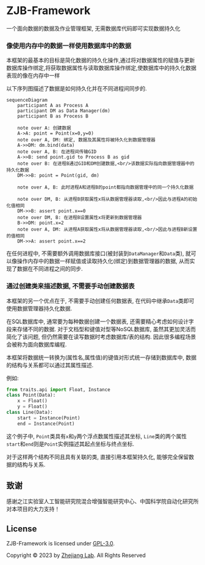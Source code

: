# ZJB-Framework
一个面向数据的数据及作业管理框架, 无需数据库代码即可实现数据持久化

### 像使用内存中的数据一样使用数据库中的数据

本框架的最基本的目标是简化数据的持久化操作,通过将对数据属性的赋值与更新数据库操作绑定,将获取数据属性与读取数据库操作绑定,使数据库中的持久化数据表现的像在内存中一样

以下序列图描述了数据是如何持久化并在不同进程间同步的.

```mermaid
sequenceDiagram
    participant A as Process A
    participant DM as Data Manager(dm)
    participant B as Process B
    
    note over A: 创建数据
    A->A: point = Point(x=0,y=0)
    note over A, DM: 绑定, 数据及其属性将被持久化到数据管理器
    A->>DM: dm.bind(data)
    note over A, B: 在进程间传输GID
    A->>B: send point.gid to Process B as gid
    note over B: 在进程B通过GID和DM创建数据,<br/>该数据实际指向数据管理器中的持久化数据
    DM->>B: point = Point(gid, dm)

    note over A, B: 此时进程A和进程B的point都指向数据管理中的同一个持久化数据

    note over DM, B: 从进程B获取属性x将从数据管理器读取,<br/>因此与进程A的初始化值相同
    DM->>B: assert point.x==0
    note over DM, B: 在进程B设置属性x将更新到数据管理器
    B->>DM: point.x=2
    note over A, DM: 从进程A获取属性x将从数据管理器读取,<br/>因此与进程B新设置的值相同
    DM->>A: assert point.x==2
```

在任何进程中, 不需要额外调用数据库接口(被封装到`DataManager`和`Data`类), 就可以像操作内存中的数据一样赋值或读取持久化(绑定)到数据管理器的数据, 从而实现了数据在不同进程之间的同步.

### 通过创建类来描述数据, 不需要手动创建数据表

本框架的另一个优点在于, 不需要手动创建任何数据表, 在代码中继承`Data`类即可使用数据管理器持久化数据.

在SQL数据库中, 通常要为每种数据创建一个数据表, 还需要精心考虑如何设计字段来存储不同的数据. 对于文档型和键值对型等NoSQL数据库, 虽然其更加灵活而简化了该问题, 但仍然需要在读写数据时考虑数据库/表的结构. 因此很多编程场景会被称为面向数据库编程.

本框架将数据统一转换为(属性名,属性值)的键值对形式统一存储到数据库中, 数据的结构与关系都可以通过其属性描述.

例如:

```python
from traits.api import Float, Instance
class Point(Data):
    x = Float()
    y = Float()
class Line(Data):
    start = Instance(Point)
    end = Instance(Point)
```

这个例子中, `Point`类具有`x`和`y`两个浮点数属性描述其坐标, `Line`类的两个属性`start`和`end`则是`Point`实例描述其起点坐标与终点坐标.

对于这样两个结构不同且具有关联的类, 直接引用本框架持久化, 能够完全保留数据的结构与关系.

致谢
---
感谢之江实验室人工智能研究院混合增强智能研究中心、中国科学院自动化研究所对本项目的大力支持！

License
---
ZJB-Framework is licensed under [GPL-3.0](LICENSE).

Copyright © 2023 by [Zhejiang Lab](https://www.zhejianglab.com/). All Rights Reserved